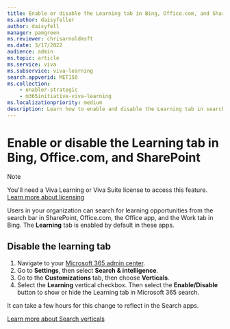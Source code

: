 ```yaml
---
title: Enable or disable the Learning tab in Bing, Office.com, and SharePoint
ms.author: daisyfeller
author: daisyfell
manager: pamgreen
ms.reviewer: chrisarnoldmsft
ms.date: 3/17/2022
audience: admin
ms.topic: article
ms.service: viva
ms.subservice: viva-learning
search.appverid: MET150
ms.collection: 
    - enabler-strategic
    - m365initiative-viva-learning
ms.localizationpriority: medium
description: Learn how to enable and disable the Learning tab in search results in Microsoft 365, and understand how to search content in SharePoint, Office apps, and Bing.
---
```


# Enable or disable the Learning tab in Bing, Office.com, and SharePoint

>[!NOTE]
>You'll need a Viva Learning or Viva Suite license to access this feature. [Learn more about licensing](https://www.microsoft.com/microsoft-viva/learning)

Users in your organization can search for learning opportunities from the search bar in SharePoint, Office.com, the Office app, and the Work tab in Bing. The **Learning** tab is enabled by default in these apps.  

## Disable the learning tab

1. Navigate to your [Microsoft 365 admin center](https://admin.microsoft.com).
2. Go to **Settings**, then select **Search & intelligence**.
3. Go to the **Customizations** tab, then choose **Verticals**.
4. Select the **Learning** vertical checkbox. Then select the **Enable/Disable** button to show or hide the Learning tab in Microsoft 365 search.

It can take a few hours for this change to reflect in the Search apps.

[Learn more about Search verticals](/microsoftsearch/manage-verticals#manage-organization-level-verticals)
